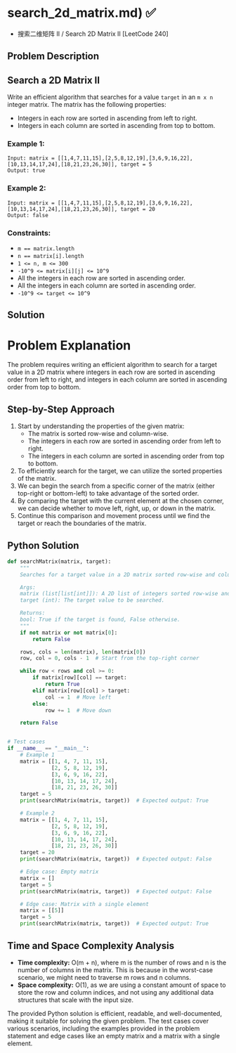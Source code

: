 # search_2d_matrix.md) ✅
- 搜索二维矩阵 II / Search 2D Matrix II [LeetCode 240]

## Problem Description

## Search a 2D Matrix II

Write an efficient algorithm that searches for a value `target` in an `m x n` integer matrix. The matrix has the following properties:

*   Integers in each row are sorted in ascending from left to right.
*   Integers in each column are sorted in ascending from top to bottom.

### Example 1:

```
Input: matrix = [[1,4,7,11,15],[2,5,8,12,19],[3,6,9,16,22],[10,13,14,17,24],[18,21,23,26,30]], target = 5
Output: true
```

### Example 2:

```
Input: matrix = [[1,4,7,11,15],[2,5,8,12,19],[3,6,9,16,22],[10,13,14,17,24],[18,21,23,26,30]], target = 20
Output: false
```

### Constraints:

*   `m == matrix.length`
*   `n == matrix[i].length`
*   `1 <= n, m <= 300`
*   `-10^9 <= matrix[i][j] <= 10^9`
*   All the integers in each row are sorted in ascending order.
*   All the integers in each column are sorted in ascending order.
*   `-10^9 <= target <= 10^9`

## Solution

**Problem Explanation**
=======================

The problem requires writing an efficient algorithm to search for a target value in a 2D matrix where integers in each row are sorted in ascending order from left to right, and integers in each column are sorted in ascending order from top to bottom.

**Step-by-Step Approach**
------------------------

1.  Start by understanding the properties of the given matrix:
    *   The matrix is sorted row-wise and column-wise.
    *   The integers in each row are sorted in ascending order from left to right.
    *   The integers in each column are sorted in ascending order from top to bottom.
2.  To efficiently search for the target, we can utilize the sorted properties of the matrix.
3.  We can begin the search from a specific corner of the matrix (either top-right or bottom-left) to take advantage of the sorted order.
4.  By comparing the target with the current element at the chosen corner, we can decide whether to move left, right, up, or down in the matrix.
5.  Continue this comparison and movement process until we find the target or reach the boundaries of the matrix.

**Python Solution**
------------------

```python
def searchMatrix(matrix, target):
    """
    Searches for a target value in a 2D matrix sorted row-wise and column-wise.

    Args:
    matrix (list[list[int]]): A 2D list of integers sorted row-wise and column-wise.
    target (int): The target value to be searched.

    Returns:
    bool: True if the target is found, False otherwise.
    """
    if not matrix or not matrix[0]:
        return False

    rows, cols = len(matrix), len(matrix[0])
    row, col = 0, cols - 1  # Start from the top-right corner

    while row < rows and col >= 0:
        if matrix[row][col] == target:
            return True
        elif matrix[row][col] > target:
            col -= 1  # Move left
        else:
            row += 1  # Move down

    return False


# Test cases
if __name__ == "__main__":
    # Example 1
    matrix = [[1, 4, 7, 11, 15],
              [2, 5, 8, 12, 19],
              [3, 6, 9, 16, 22],
              [10, 13, 14, 17, 24],
              [18, 21, 23, 26, 30]]
    target = 5
    print(searchMatrix(matrix, target))  # Expected output: True

    # Example 2
    matrix = [[1, 4, 7, 11, 15],
              [2, 5, 8, 12, 19],
              [3, 6, 9, 16, 22],
              [10, 13, 14, 17, 24],
              [18, 21, 23, 26, 30]]
    target = 20
    print(searchMatrix(matrix, target))  # Expected output: False

    # Edge case: Empty matrix
    matrix = []
    target = 5
    print(searchMatrix(matrix, target))  # Expected output: False

    # Edge case: Matrix with a single element
    matrix = [[5]]
    target = 5
    print(searchMatrix(matrix, target))  # Expected output: True
```

**Time and Space Complexity Analysis**
--------------------------------------

*   **Time complexity:** O(m + n), where m is the number of rows and n is the number of columns in the matrix. This is because in the worst-case scenario, we might need to traverse m rows and n columns.
*   **Space complexity:** O(1), as we are using a constant amount of space to store the row and column indices, and not using any additional data structures that scale with the input size.

The provided Python solution is efficient, readable, and well-documented, making it suitable for solving the given problem. The test cases cover various scenarios, including the examples provided in the problem statement and edge cases like an empty matrix and a matrix with a single element.